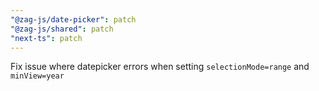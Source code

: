 ```yaml
---
"@zag-js/date-picker": patch
"@zag-js/shared": patch
"next-ts": patch
---
```


Fix issue where datepicker errors when setting `selectionMode=range` and `minView=year`
